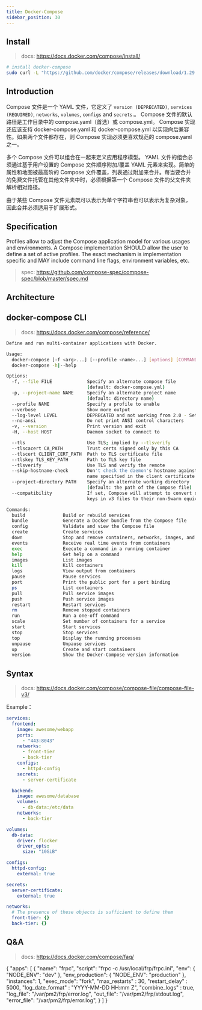 ```yaml
---
title: Docker-Compose
sidebar_position: 30
---
```



## Install 

> docs: https://docs.docker.com/compose/install/


```bash
# install docker-compose
sudo curl -L "https://github.com/docker/compose/releases/download/1.29.2/docker-compose-$(uname -s)-$(uname -m)" -o /usr/local/bin/docker-compose
```


## Introduction

Compose 文件是一个 YAML 文件，它定义了 `version (DEPRECATED)`, `services (REQUIRED)`, `networks`, `volumes`, `configs` and `secrets`.。 Compose 文件的默认路径是工作目录中的 compose.yaml（首选）或 compose.yml。 Compose 实现还应该支持 docker-compose.yaml 和 docker-compose.yml 以实现向后兼容性。如果两个文件都存在，则 Compose 实现必须更喜欢规范的 compose.yaml 之一。

多个 Compose 文件可以组合在一起来定义应用程序模型。 YAML 文件的组合必须通过基于用户设置的 Compose 文件顺序附加/覆盖 YAML 元素来实现。简单的属性和地图被最高阶的 Compose 文件覆盖，列表通过附加来合并。每当要合并的免费文件托管在其他文件夹中时，必须根据第一个 Compose 文件的父文件夹解析相对路径。




由于某些 Compose 文件元素既可以表示为单个字符串也可以表示为复杂对象，因此合并必须适用于扩展形式。


## Specification

Profiles allow to adjust the Compose application model for various usages and environments. A Compose implementation SHOULD allow the user to define a set of active profiles. The exact mechanism is implementation specific and MAY include command line flags, environment variables, etc.

> spec: https://github.com/compose-spec/compose-spec/blob/master/spec.md



## Architecture








## docker-compose CLI

> docs: https://docs.docker.com/compose/reference/

```bash
Define and run multi-container applications with Docker.

Usage:
  docker-compose [-f <arg>...] [--profile <name>...] [options] [COMMAND] [ARGS...]
  docker-compose -h|--help

Options:
  -f, --file FILE             Specify an alternate compose file
                              (default: docker-compose.yml)
  -p, --project-name NAME     Specify an alternate project name
                              (default: directory name)
  --profile NAME              Specify a profile to enable
  --verbose                   Show more output
  --log-level LEVEL           DEPRECATED and not working from 2.0 - Set log level (DEBUG, INFO, WARNING, ERROR, CRITICAL)
  --no-ansi                   Do not print ANSI control characters
  -v, --version               Print version and exit
  -H, --host HOST             Daemon socket to connect to

  --tls                       Use TLS; implied by --tlsverify
  --tlscacert CA_PATH         Trust certs signed only by this CA
  --tlscert CLIENT_CERT_PATH  Path to TLS certificate file
  --tlskey TLS_KEY_PATH       Path to TLS key file
  --tlsverify                 Use TLS and verify the remote
  --skip-hostname-check       Don't check the daemon's hostname against the
                              name specified in the client certificate
  --project-directory PATH    Specify an alternate working directory
                              (default: the path of the Compose file)
  --compatibility             If set, Compose will attempt to convert deploy
                              keys in v3 files to their non-Swarm equivalent

Commands:
  build              Build or rebuild services
  bundle             Generate a Docker bundle from the Compose file
  config             Validate and view the Compose file
  create             Create services
  down               Stop and remove containers, networks, images, and volumes
  events             Receive real time events from containers
  exec               Execute a command in a running container
  help               Get help on a command
  images             List images
  kill               Kill containers
  logs               View output from containers
  pause              Pause services
  port               Print the public port for a port binding
  ps                 List containers
  pull               Pull service images
  push               Push service images
  restart            Restart services
  rm                 Remove stopped containers
  run                Run a one-off command
  scale              Set number of containers for a service
  start              Start services
  stop               Stop services
  top                Display the running processes
  unpause            Unpause services
  up                 Create and start containers
  version            Show the Docker-Compose version information
```



## Syntax


> docs: https://docs.docker.com/compose/compose-file/compose-file-v3/


Example：

```yaml
services:
  frontend:
    image: awesome/webapp
    ports:
      - "443:8043"
    networks:
      - front-tier
      - back-tier
    configs:
      - httpd-config
    secrets:
      - server-certificate

  backend:
    image: awesome/database
    volumes:
      - db-data:/etc/data
    networks:
      - back-tier

volumes:
  db-data:
    driver: flocker
    driver_opts:
      size: "10GiB"

configs:
  httpd-config:
    external: true

secrets:
  server-certificate:
    external: true

networks:
  # The presence of these objects is sufficient to define them
  front-tier: {}
  back-tier: {}
```



## Q&A

> docs: https://docs.docker.com/compose/faq/




















{
  "apps": [
    {
      "name": "frpc", 
      "script": "frpc -c /usr/local/frp/frpc.ini", 
      "env": {
        "NODE_ENV": "dev"
      },
      "env_production": {
        "NODE_ENV": "production"
      },
      "instances": 1,
      "exec_mode": "fork", 
      "max_restarts" : 30, 
      "restart_delay" : 5000, 
      "log_date_format" : "YYYY-MM-DD HH:mm Z",
      "combine_logs" : true,
      "log_file": "/var/pm2/frp/error.log", 
      "out_file": "/var/pm2/frp/stdout.log",
      "error_file": "/var/pm2/frp/error.log",
    }
  ]
}
